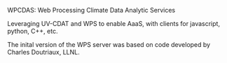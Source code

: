 WPCDAS:  Web Processing Climate Data Analytic Services

Leveraging UV-CDAT and WPS to enable AaaS, with clients for javascript, python, C++, etc. 

The inital version of the WPS server was based on code developed by Charles Doutriaux, LLNL.